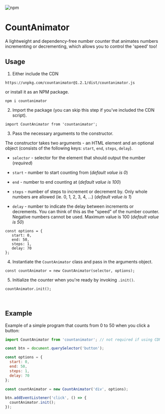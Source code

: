 ![npm](https://img.shields.io/npm/dt/countanimator?style=for-the-badge)

# CountAnimator

A lightweight and dependency-free number counter that animates numbers incrementing or decrementing, which allows you to control the 'speed' too!

## Usage

1. Either include the CDN
```
https://unpkg.com/countanimator@1.2.1/dist/countanimator.js
```
or install it as an NPM package.
```
npm i countanimator
```

2. Import the package (you can skip this step if you've included the CDN script).
```
import CountAnimator from 'countanimator';
```

3. Pass the necessary arguments to the constructor.

The constructor takes two arguments - an HTML element and an optional object (consists of the following keys: `start`, `end`, `steps`, `delay`).

 - `selector` - selector for the element that should output the number (_required_)

 - `start` - number to start counting from (_default value is 0_)
 - `end` - number to end counting at (_default value is 100_)
 - `steps` - number of steps to increment or decrement by. Only whole numbers are allowed (ie. 0, 1, 2, 3, 4, ...) (_default value is 1_)
 - `delay` - number to indicate the delay between increments or decrements. You can think of this as the "speed" of the number counter. Negative numbers cannot be used. Maximum value is 100 (_default value is 50_)

 ```
const options = {
    start: 0,
    end: 50,
    steps: 1,
    delay: 70
};
```

4. Instantiate the `CountAnimator` class and pass in the arguments object.

```
const countAnimator = new CountAnimator(selector, options);
```

5. Initialize the counter when you're ready by invoking `.init()`.

```
countAnimator.init();
```

<br />

## Example
Example of a simple program that counts from 0 to 50 when you click a button:

```js
import CountAnimator from 'countanimator'; // not required if using CDN

const btn = document.querySelector('button');

const options = {
  start: 0,
  end: 50,
  steps: 1,
  delay: 70
};

const countAnimator = new CountAnimator('div', options);

btn.addEventListener('click', () => {
  countAnimator.init();
});
```
